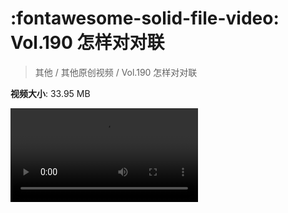 # :fontawesome-solid-file-video: Vol.190 怎样对对联

> 其他 / 其他原创视频 / Vol.190 怎样对对联

**视频大小**: 33.95 MB

<div class="video"><video src="https://file.hsyhx.top/archive/混乱博物馆/Vol/190.mp4" controls preload>🤔 您的浏览器不支持 video 标签</ video></div>